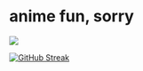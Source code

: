 

<!--
**ZLOHERE/ZLOHERE** is a ✨ _special_ ✨ repository because its `README.md` (this file) appears on your GitHub profile.

Here are some ideas to get you started:

- 🔭 I’m currently working on ...
- 🌱 I’m currently learning ...
- 👯 I’m looking to collaborate on ...
- 🤔 I’m looking for help with ...
- 💬 Ask me about ...
- 📫 How to reach me: ...
- 😄 Pronouns: ...
- ⚡ Fun fact: ...
-->
# anime fun, sorry

![](https://github-readme-stats.vercel.app/api/top-langs/?username=ZLOHERE&hide_title=true&layout=compact&theme=radical&hide=pascal)

[![GitHub Streak](https://github-readme-streak-stats.herokuapp.com?user=ZLOHERE&theme=radical&date_format=M%20j%5B%2C%20Y%5D)](https://git.io/streak-stats)
